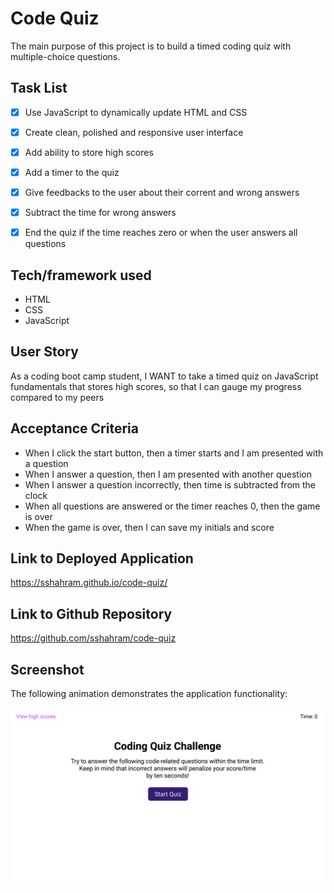# Code Quiz

The main purpose of this project is to build a timed coding quiz with multiple-choice questions.

## Task List

- [x] Use JavaScript to dynamically update HTML and CSS
- [x] Create clean, polished and responsive user interface
- [x] Add ability to store high scores
- [x] Add a timer to the quiz
- [x] Give feedbacks to the user about their corrent and wrong answers
- [x] Subtract the time for wrong answers
- [x] End the quiz if the time reaches zero or when the user answers all questions


## Tech/framework used
* HTML
* CSS
* JavaScript

## User Story

As a coding boot camp student, I WANT to take a timed quiz on JavaScript fundamentals that stores high scores, so that I can gauge my progress compared to my peers

## Acceptance Criteria

* When I click the start button, then a timer starts and I am presented with a question
* When I answer a question, then I am presented with another question
* When I answer a question incorrectly, then time is subtracted from the clock
* When all questions are answered or the timer reaches 0, then the game is over
* When the game is over, then I can save my initials and score

## Link to Deployed Application
https://sshahram.github.io/code-quiz/

## Link to Github Repository
https://github.com/sshahram/code-quiz

## Screenshot
The following animation demonstrates the application functionality:

![alt="code quiz"](./assets/images/04-web-apis-homework-demo-1.gif)
